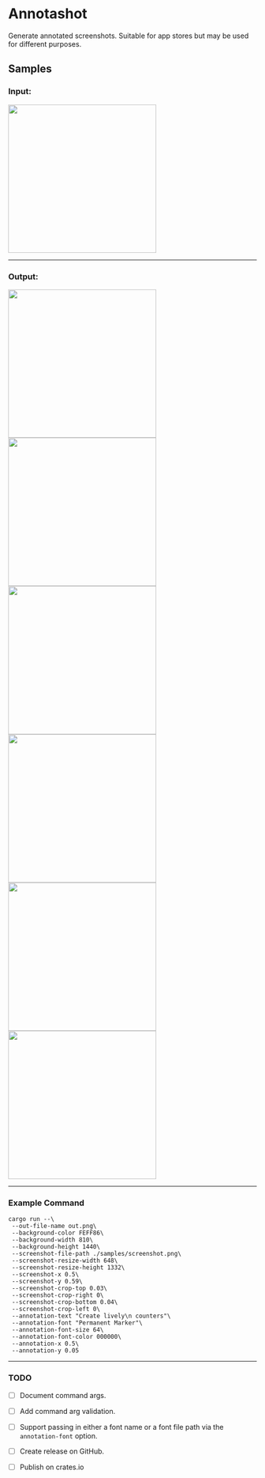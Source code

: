 # Annotashot
Generate annotated screenshots. Suitable for app stores but may be used for different purposes.

## Samples
### Input:
<img src="https://github.com/yli-yasir/annotashot/blob/master/samples/screenshot.png?raw=true" width="300">

---

### Output:
<img src="https://github.com/yli-yasir/annotashot/blob/master/samples/a_create_counter.png?raw=true" width="300"> <img src="https://github.com/yli-yasir/annotashot/blob/master/samples/a_edit_counter.png?raw=true" width="300"> <img src="https://github.com/yli-yasir/annotashot/blob/master/samples/a_multiple_counters.png?raw=true" width="300">
<img src="https://github.com/yli-yasir/annotashot/blob/master/samples/a_animated_count.png?raw=true" width="300"> <img src="https://github.com/yli-yasir/annotashot/blob/master/samples/a_animations_sounds.png?raw=true" width="300"> <img src="https://github.com/yli-yasir/annotashot/blob/master/samples/a_count_history.png?raw=true" width="300"> 

---

### Example Command

```
cargo run --\
 --out-file-name out.png\
 --background-color FEFF86\
 --background-width 810\
 --background-height 1440\
 --screenshot-file-path ./samples/screenshot.png\
 --screenshot-resize-width 648\
 --screenshot-resize-height 1332\
 --screenshot-x 0.5\
 --screenshot-y 0.59\
 --screenshot-crop-top 0.03\
 --screenshot-crop-right 0\
 --screenshot-crop-bottom 0.04\
 --screenshot-crop-left 0\
 --annotation-text "Create lively\n counters"\
 --annotation-font "Permanent Marker"\
 --annotation-font-size 64\
 --annotation-font-color 000000\
 --annotation-x 0.5\
 --annotation-y 0.05
```

---

### TODO
- [ ] Document command args.
- [ ] Add command arg validation.
- [ ] Support passing in either a font name or a font file path via the `annotation-font` option.
- [ ] Create release on GitHub.
- [ ] Publish on crates.io
  
